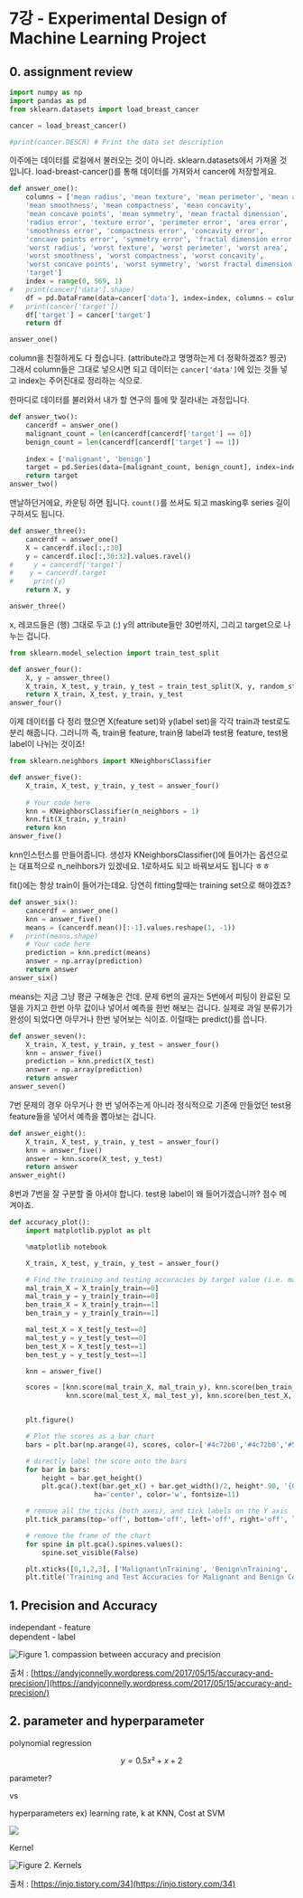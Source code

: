 # 7강 - Experimental Design of Machine Learning Project

## 0. assignment review

```python
import numpy as np
import pandas as pd
from sklearn.datasets import load_breast_cancer

cancer = load_breast_cancer()

#print(cancer.DESCR) # Print the data set description
```

이주에는 데이터를 로컬에서 불러오는 것이 아니라. sklearn.datasets에서 가져올 것입니다. load-breast-cancer\(\)를 통해 데이터를 가져와서 cancer에 저장할게요.

```python
def answer_one():
    columns = ['mean radius', 'mean texture', 'mean perimeter', 'mean area',
    'mean smoothness', 'mean compactness', 'mean concavity',
    'mean concave points', 'mean symmetry', 'mean fractal dimension',
    'radius error', 'texture error', 'perimeter error', 'area error',
    'smoothness error', 'compactness error', 'concavity error',
    'concave points error', 'symmetry error', 'fractal dimension error',
    'worst radius', 'worst texture', 'worst perimeter', 'worst area',
    'worst smoothness', 'worst compactness', 'worst concavity',
    'worst concave points', 'worst symmetry', 'worst fractal dimension',
    'target']
    index = range(0, 569, 1)
#   print(cancer['data'].shape)
    df = pd.DataFrame(data=cancer['data'], index=index, columns = columns[:30])
#   print(cancer['target'])
    df['target'] = cancer['target']
    return df

answer_one()
```

column을 친절하게도 다 줬습니다. \(attribute라고 명명하는게 더 정확하겠죠? 찡긋\) 그래서 column들은 그대로 넣으시면 되고 데이터는 `cancer['data']`에 있는 것들 넣고 index는 주어진대로 정리하는 식으로.

한마디로 데이터를 불러와서 내가 할 연구의 틀에 맞 잘라내는 과정입니다. 

```python
def answer_two():
    cancerdf = answer_one()
    malignant_count = len(cancerdf[cancerdf['target'] == 0])
    benign_count = len(cancerdf[cancerdf['target'] == 1])
    
    index = ['malignant', 'benign']
    target = pd.Series(data=[malignant_count, benign_count], index=index)
    return target
answer_two()
```

맨날하던거에요, 카운팅 하면 됩니다. `count()`를 쓰셔도 되고 masking후 series 길이 구하셔도 됩니다.

```python
def answer_three():
    cancerdf = answer_one()
    X = cancerdf.iloc[:,:30]
    y = cancerdf.iloc[:,30:32].values.ravel()
#     y = cancerdf['target']
#    y = cancerdf.target
#     print(y)
    return X, y

answer_three()
```

x, 레코드들은 \(행\) 그대로 두고 \(:\) y의 attribute들만 30번까지, 그리고 target으로 나누는 겁니다. 

```python
from sklearn.model_selection import train_test_split

def answer_four():
    X, y = answer_three()
    X_train, X_test, y_train, y_test = train_test_split(X, y, random_state=0)
    return X_train, X_test, y_train, y_test
answer_four()
```

이제 데이터를 다 정리 했으면 X\(feature set\)와 y\(label set\)을 각각 train과 test로도 분리 해줍니다. 그러니까 즉, train용 feature, train용 label과 test용 feature, test용 label이 나뉘는 것이죠!

```python
from sklearn.neighbors import KNeighborsClassifier

def answer_five():
    X_train, X_test, y_train, y_test = answer_four()
    
    # Your code here
    knn = KNeighborsClassifier(n_neighbors = 1)
    knn.fit(X_train, y_train)
    return knn
answer_five()
```

knn인스턴스를 만들어줍니다. 생성자 KNeighborsClassifier\(\)에 들어가는 옵션으로는 대표적으로 n\_neihbors가 있겠네요. 1로하셔도 되고 바꿔보셔도 됩니다 ㅎㅎ

fit\(\)에는 항상 train이 들어가는데요. 당연히 fitting할때는 training set으로 해야겠죠?

```python
def answer_six():
    cancerdf = answer_one()
    knn = answer_five()
    means = (cancerdf.mean()[:-1].values.reshape(1, -1))
#   print(means.shape)
    # Your code here
    prediction = knn.predict(means)
    answer = np.array(prediction)
    return answer
answer_six()
```

means는 지금 그냥 평균 구해놓은 건데. 문제 6번의 골자는 5번에서 피팅이 완료된 모델을 가지고 한번 아무 값이나 넣어서 예측을 한번 해보는 겁니다. 실제로 과일 분류기가 완성이 되었다면 아무거나 한번 넣어보는 식이죠. 이럴때는 predict\(\)를 씁니다. 

```python
def answer_seven():
    X_train, X_test, y_train, y_test = answer_four()
    knn = answer_five()   
    prediction = knn.predict(X_test)
    answer = np.array(prediction)
    return answer
answer_seven()
```

7번 문제의 경우 아무거나 한 번 넣어주는게 아니라 정식적으로 기존에 만들었던 test용 feature들을 넣어서 예측을 뽑아보는 겁니다.

```python
def answer_eight():
    X_train, X_test, y_train, y_test = answer_four()
    knn = answer_five()
    answer = knn.score(X_test, y_test)
    return answer
answer_eight()
```

8번과 7번을 잘 구분할 줄 아셔야 합니다. test용 label이 왜 들어가겠습니까? 점수 메겨야죠.

```python
def accuracy_plot():
    import matplotlib.pyplot as plt

    %matplotlib notebook

    X_train, X_test, y_train, y_test = answer_four()

    # Find the training and testing accuracies by target value (i.e. malignant, benign)
    mal_train_X = X_train[y_train==0]
    mal_train_y = y_train[y_train==0]
    ben_train_X = X_train[y_train==1]
    ben_train_y = y_train[y_train==1]

    mal_test_X = X_test[y_test==0]
    mal_test_y = y_test[y_test==0]
    ben_test_X = X_test[y_test==1]
    ben_test_y = y_test[y_test==1]

    knn = answer_five()

    scores = [knn.score(mal_train_X, mal_train_y), knn.score(ben_train_X, ben_train_y), 
              knn.score(mal_test_X, mal_test_y), knn.score(ben_test_X, ben_test_y)]


    plt.figure()

    # Plot the scores as a bar chart
    bars = plt.bar(np.arange(4), scores, color=['#4c72b0','#4c72b0','#55a868','#55a868'])

    # directly label the score onto the bars
    for bar in bars:
        height = bar.get_height()
        plt.gca().text(bar.get_x() + bar.get_width()/2, height*.90, '{0:.{1}f}'.format(height, 2), 
                     ha='center', color='w', fontsize=11)

    # remove all the ticks (both axes), and tick labels on the Y axis
    plt.tick_params(top='off', bottom='off', left='off', right='off', labelleft='off', labelbottom='on')

    # remove the frame of the chart
    for spine in plt.gca().spines.values():
        spine.set_visible(False)

    plt.xticks([0,1,2,3], ['Malignant\nTraining', 'Benign\nTraining', 'Malignant\nTest', 'Benign\nTest'], alpha=0.8);
    plt.title('Training and Test Accuracies for Malignant and Benign Cells', alpha=0.8)
```

## 1. Precision and Accuracy

independant - feature  
dependent - label

![Figure 1. compassion between accuracy and precision](.gitbook/assets/precise_or_accuracy1.png)

출처 : [https://andyjconnelly.wordpress.com/2017/05/15/accuracy-and-precision/](https://andyjconnelly.wordpress.com/2017/05/15/accuracy-and-precision/)  


## 2. parameter and hyperparameter

polynomial regression

$$
y = 0.5x² + x + 2
$$

parameter?

vs

hyperparameters ex\) learning rate, k at KNN, Cost at SVM

![](.gitbook/assets/image.png)

Kernel

![Figure 2. Kernels](.gitbook/assets/r1280x0.png)

출처 : [https://injo.tistory.com/34](https://injo.tistory.com/34)



